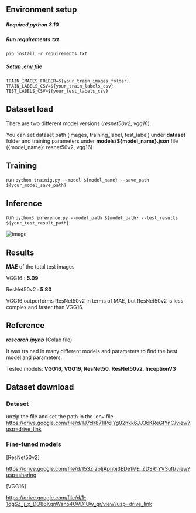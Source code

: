 ## Environment setup

##### Required python 3.10 

##### Run requirements.txt

`pip install -r requirements.txt`

##### Setup .env file
```
TRAIN_IMAGES_FOLDER=${your_train_images_folder}
TRAIN_LABELS_CSV=${your_train_labels_csv}
TEST_LABELS_CSV=${your_test_labels_csv}
```

## Dataset load

There are two different model versions (_resnet50v2_, _vgg16_).

You can set dataset path (images, training_label, test_label) under **dataset** folder and training parameters under **models/${model_name}.json** file ({model_name}: resnet50v2, vgg16)

## Training

run
`python trainig.py --model ${model_name} --save_path ${your_model_save_path}`


## Inference

run
`python3 inference.py --model_path ${model_path} --test_results ${your_test_result_path}`

![image](https://github.com/user-attachments/assets/f3bb2d84-a57a-41cc-89fe-d7cd9bc5b6cd)

## Results

**MAE** of the total test images 

VGG16 : **5.09**

ResNet50v2 : **5.80**

VGG16 outperforms ResNet50v2 in terms of MAE, but ResNet50v2 is less complex and faster than VGG16.


## Reference
_**research.ipynb**_ (Colab file)

It was trained in many different models and parameters to find the best model and parameters.

Tested models: **VGG16**, **VGG19**, **ResNet50**, **ResNet50v2**, **InceptionV3**

## Dataset download

### Dataset
unzip the file and set the path in the .env file
https://drive.google.com/file/d/1J7clr871lP6IYg02hkk6JJ36KReGtYnC/view?usp=drive_link

### Fine-tuned models

[ResNet50v2]

https://drive.google.com/file/d/153Zi2oIjApnbj3EDe1ME_ZDSR1YV3uft/view?usp=sharing

[VGG16]

https://drive.google.com/file/d/1-1dgSZ_j_x_DO86KqnWan54OVD1Uw_gr/view?usp=drive_link
